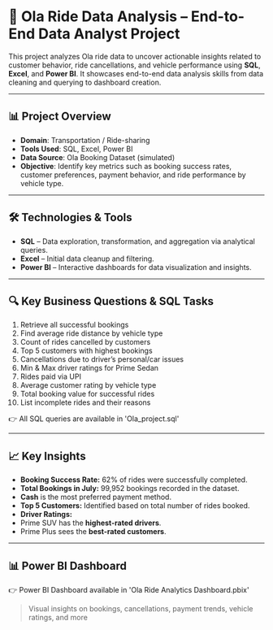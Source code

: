 # 🚕 Ola Ride Data Analysis – End-to-End Data Analyst Project

This project analyzes Ola ride data to uncover actionable insights related to customer behavior, ride cancellations, and vehicle performance using **SQL**, **Excel**, and **Power BI**. It showcases end-to-end data analysis skills from data cleaning and querying to dashboard creation.

---

## 📊 Project Overview

- **Domain**: Transportation / Ride-sharing  
- **Tools Used**: SQL, Excel, Power BI  
- **Data Source**: Ola Booking Dataset (simulated)  
- **Objective**: Identify key metrics such as booking success rates, customer preferences, payment behavior, and ride performance by vehicle type.

---

## 🛠️ Technologies & Tools

- **SQL** – Data exploration, transformation, and aggregation via analytical queries.
- **Excel** – Initial data cleanup and filtering.
- **Power BI** – Interactive dashboards for data visualization and insights.

---

## 🔍 Key Business Questions & SQL Tasks

1. Retrieve all successful bookings  
2. Find average ride distance by vehicle type  
3. Count of rides cancelled by customers  
4. Top 5 customers with highest bookings  
5. Cancellations due to driver’s personal/car issues  
6. Min & Max driver ratings for Prime Sedan  
7. Rides paid via UPI  
8. Average customer rating by vehicle type  
9. Total booking value for successful rides  
10. List incomplete rides and their reasons

👉 All SQL queries are available in 'Ola_project.sql'

---

## 📈 Key Insights

  - **Booking Success Rate:** 62% of rides were successfully completed.  
  - **Total Bookings in July:** 99,952 bookings recorded in the dataset.  
  - **Cash** is the most preferred payment method.  
  - **Top 5 Customers:** Identified based on total number of rides booked.  
  - **Driver Ratings:**  
  - Prime SUV has the **highest-rated drivers**.  
  - Prime Plus sees the **best-rated customers**.

---

## 📊 Power BI Dashboard

👉 Power BI Dashboard available in 'Ola Ride Analytics Dashboard.pbix'

> Visual insights on bookings, cancellations, payment trends, vehicle ratings, and more

